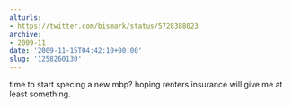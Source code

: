 ```yaml
---
alturls:
- https://twitter.com/bismark/status/5728388023
archive:
- 2009-11
date: '2009-11-15T04:42:10+00:00'
slug: '1258260130'
---
```


time to start specing a new mbp?  hoping renters insurance will give me at least something.

